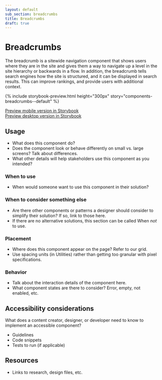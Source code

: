 ```yaml
---
layout: default
sub_section: breadcrumbs
title: Breadcrumbs
draft: true
---
```


# Breadcrumbs

<p class="va-introtext">The breadcrumb is a sitewide navigation component that shows users where they are in the site and gives them a way to navigate up a level in the site hierarchy or backwards in a flow. In addition, the breadcrumb tells search engines how the site is structured, and it can be displayed in search results. This can improve rankings, and provide users with additional context. </p>


{% include storybook-preview.html height="300px" story="components-breadcrumbs--default" %}


<!-- Optional section
## Variations
* If multiple variations of the component exist (eg accordions can have a border or be borderless) use this section to present those variations. Include live examples from Storybook.
{% include storybook-preview.html height="300px" story="components-table--complex" %}
-->

[Preview mobile version in Storybook](https:link.com)<br/>
[Preview desktop version in Storybook](https:link.com)

## Usage
* What does this component do? 
* Does the component look or behave differently on small vs. large screens? Talk about differences.
* What other details will help stakeholders use this component as you intended?

### When to use
* When would someone want to use this component in their solution?

### When to consider something else
* Are there other components or patterns a designer should consider to simplify their solution? If so, link to those here.
* If there are no alternative solutions, this section can be called When _not_ to use.

### Placement
* Where does this component appear on the page? Refer to our grid.
* Use spacing units (in Utilities) rather than getting too granular with pixel specifications.

### Behavior
* Talk about the interaction details of the component here. 
* What component states are there to consider? Error, empty, not enabled, etc.

## Accessibility considerations
What does a content creator, designer, or developer need to know to implement an accessible component?
* Guidelines
* Code snippets
* Tests to run (if applicable)

## Resources
* Links to research, design files, etc.
